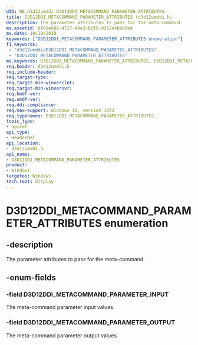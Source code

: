 ```yaml
---
UID: NE:d3d12umddi.D3D12DDI_METACOMMAND_PARAMETER_ATTRIBUTES
title: D3D12DDI_METACOMMAND_PARAMETER_ATTRIBUTES (d3d12umddi.h)
description: The parameter attributes to pass for the meta-command.
ms.assetid: 8f09e685-4727-49e3-b2f5-d352eeb959b4
ms.date: 10/19/2018
keywords: ["D3D12DDI_METACOMMAND_PARAMETER_ATTRIBUTES enumeration"]
f1_keywords:
 - "d3d12umddi/D3D12DDI_METACOMMAND_PARAMETER_ATTRIBUTES"
 - "D3D12DDI_METACOMMAND_PARAMETER_ATTRIBUTES"
ms.keywords: D3D12DDI_METACOMMAND_PARAMETER_ATTRIBUTES, D3D12DDI_METACOMMAND_PARAMETER_ATTRIBUTES,
req.header: d3d12umddi.h
req.include-header:
req.target-type:
req.target-min-winverclnt:
req.target-min-winversvr:
req.kmdf-ver:
req.umdf-ver:
req.ddi-compliance:
req.max-support: Windows 10, version 1803
req.typenames: D3D12DDI_METACOMMAND_PARAMETER_ATTRIBUTES
topic_type:
- apiref
api_type:
- HeaderDef
api_location:
- d3d12umddi.h
api_name:
- D3D12DDI_METACOMMAND_PARAMETER_ATTRIBUTES
product: 
- Windows
targetos: Windows
tech.root: display
---
```


# D3D12DDI_METACOMMAND_PARAMETER_ATTRIBUTES enumeration

## -description

The parameter attributes to pass for the meta-command.

## -enum-fields

### -field D3D12DDI_METACOMMAND_PARAMETER_INPUT

The meta-command parameter input values.

### -field D3D12DDI_METACOMMAND_PARAMETER_OUTPUT

The meta-command parameter output values.

